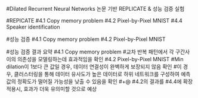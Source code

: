 #Dilated Recurrent Neural Networks 논문 기반 REPLICATE & 성능 검증 실험


#REPICATE
#4.1 Copy memory problem
#4.2  Pixel-by-Pixel MNIST
#4.4  Speaker identification


#성능 검증
#4.1 Copy memory problem
#4.2  Pixel-by-Pixel MNIST

#성능 검증 결과 요약
#4.1 Copy memory problem
#교차 반복 패턴에서 각 구간사이의 의존성을 모델링하는데 효과적임을 확인
#4.2  Pixel-by-Pixel MNIST
#Min dilation이 1보다 큰 값일 경우, 데이터 연결성이 완벽하게 보장되지 않음 확인 
#이 경우,  클러스터링을 통해 데이터 유사도가 높은 데이터로 하위 네트워크를 구성하여 예측값의 정확도가 떨어질 가능성을 낮출 수 있음을 확인
#+@ #4.2의 결과를 #4.4에 확장 적용시, 효과가 더욱 유의미할 것으로 예상





